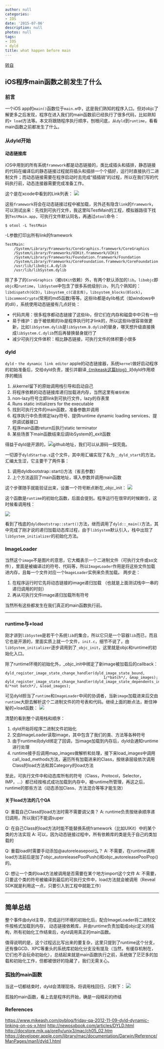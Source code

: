 ```yaml
---
author: null
categories:
- IOS
date: '2015-07-06'
description: null
photos: null
tags:
- IOS
- dyld
title: what happen before main
---
```



[转自](http://blog.sunnyxx.com/2014/08/30/objc-pre-main/)

## iOS程序main函数之前发生了什么
### 前言
一个iOS app的`main()`函数位于`main.m`中，这是我们熟知的程序入口。但对objc了解更多之后发现，程序在进入我们的main函数前已经执行了很多代码，比如熟知的`+ load`方法等。本文将跟随程序执行顺序，刨根问底，从`dyld`到`runtime`，看看main函数之前都发生了什么。


### 从dyld开始
#### 动态链接库
iOS中用到的所有系统`framework`都是动态链接的，类比成插头和插排，静态链接的代码在编译后的静态链接过程就将插头和插排一个个插好，运行时直接执行二进制文件；而动态链接需要在程序启动时去完成“插插销”的过程，所以在我们写的代码执行前，动态连接器需要完成准备工作。

这个是在xcode中看到的Link列表：
![](http://ww4.sinaimg.cn/mw600/51530583jw1ejx4ul5susj20wg0803zh.jpg)
<!--more-->
这些`framework`将会在动态链接过程中被加载，另外还有隐含`link`的`framework`，可以测试出来：先找到可执行文件，我这里叫TestMain的工程，模拟器路径下找到`TestMain.app`，可执行文件默认同名，再通过`otool`命令：
```
$ otool -L TestMain
```
-L参数打印出所有link的framework
```
TestMain:
    /System/Library/Frameworks/CoreGraphics.framework/CoreGraphics 
    /System/Library/Frameworks/UIKit.framework/UIKit
    /System/Library/Frameworks/Foundation.framework/Foundation
    /System/Library/Frameworks/CoreFoundation.framework/CoreFoundation 
    /usr/lib/libobjc.A.dylib 
    /usr/lib/libSystem.dylib
```

除了多了的`CoreGraphics`（被`UIKit`依赖）外，有两个默认添加的`lib`。`libobjc`即`objc`和`runtime`，`libSystem`中包含了很多系统级别`lib`，列几个熟知的：`libdispatch(GCD)`，`libsystem_c(C语言库)`，`libsystem_blocks(Block)`，`libcommonCrypto`(常用的md5函数)等等。这些lib都是dylib格式（如windows中的dll），系统使用动态链接有几点好处：

- 代码共用：很多程序都动态链接了这些lib，但它们在内存和磁盘中中只有一份
- 易于维护：由于被依赖的lib是程序执行时才link的，所以这些lib很容易做更新，比如`libSystem.dylib`是`libSystem.B.dylib`的替身，哪天想升级直接换成`libSystem.C.dylib`然后再替换替身就行了
- 减少可执行文件体积：相比静态链接，可执行文件的体积要小很多

### dyld
`dyld` - `the dynamic link editor` apple的动态链接器，系统`kernel`做好启动程序的初始准备后，交给dyld负责，援引并翻译[《mikeask这篇blog》](https://www.mikeash.com/pyblog/friday-qa-2012-11-09-dyld-dynamic-linking-on-os-x.html)对dyld作用顺序的概括


1. 从kernel留下的原始调用栈引导和启动自己
2. 将程序依赖的动态链接库递归加载进内存，当然这里有`缓存机制`
3. non-lazy符号立即link到可执行文件，lazy的存表里
4. Runs static initializers for the executable
5. 找到可执行文件的main函数，准备参数并调用
6. 程序执行中负责绑定lazy符号、提供runtime dynamic loading services、提供调试器接口
7. 程序main函数return后执行static terminator
8. 某些场景下main函数结束后调libSystem的_exit函数


得益于dyld是开源的，![github地址](https://github.com/opensource-apple/dyld)，我们可以从源码一探究竟。

一切源于`dyldStartup.s`这个文件，其中用汇编实现了名为`__dyld_start`的方法，汇编太生涩，它主要干了两件事：

1. 调用dyldbootstrap::start()方法（省去参数）
2. 上个方法返回了main函数地址，填入参数并调用main函数

这个步骤随手就能验证出来，设置一个符号断点断在_objc_init：
![](http://ww1.sinaimg.cn/mw600/51530583jw1ejxgn8un3cj20oo09675i.jpg)

这个函数是`runtime`的初始化函数，后面会提到。程序运行在很早的时候断住，这时候看调用栈：

![](http://ww3.sinaimg.cn/mw600/51530583jw1ejxgwiptytj20jw0f0q5r.jpg)

看到了栈底的`dyldbootstrap::start()`方法，继而调用了`dyld::_main()`方法，其中完成了刚才说的递归加载动态库过程，由于`libSystem`默认引入，栈中出现了`libSystem_initializer`的初始化方法。

### ImageLoader
当然这个`image`不是图片的意思，它大概表示一个二进制文件（可执行文件或so文件），里面是被编译过的符号、代码等，所以`ImageLoader`作用是将这些文件加载进内存，且每一个文件对应一个I`mageLoader`实例来负责加载。
两步走：

1. 在程序运行时它先将动态链接的image递归加载 （也就是上面测试栈中一串的递归调用的时刻）
2. 再从可执行文件image递归加载所有符号

当然所有这些都发生在我们真正的main函数执行前。

------

### runtime与+load
刚才讲到`libSystem`是若干个系统`lib`的集合，所以它只是一个容器`lib`而已，而且它也是开源的，里面实质上就一个文件，`init.c`，细节不说了，由`libSystem_initializer`逐步调用到了`_objc_init`，这里就是objc和runtime的初始化入口。

除了runtime环境的初始化外，_objc_init中绑定了新image被加载后的callback：
```
dyld_register_image_state_change_handler(dyld_image_state_bound,
                                             1/*batch*/, &map_images);
dyld_register_image_state_change_handler(dyld_image_state_dependents_initialized, 0/*not batch*/, &load_images);

```
可见dyld担当了`runtime`和`ImageLoader`中间的协调者，当新`image`加载进来后交由`runtime`大厨去解析这个二进制文件的符号表和代码。继续上面的断点法，断住神秘的+load函数：
![](http://ww1.sinaimg.cn/mw690/51530583jw1ejyjgvetq1j20jk0bc0uf.jpg)

清楚的看到整个调用栈和顺序：
1. dyld开始将程序二进制文件初始化
2. 交由ImageLoader读取image，其中包含了我们的类、方法等各种符号
3. 由于runtime向dyld绑定了回调，当image加载到内存后，dyld会通知runtime进行处理
4. runtime接手后调用map_images做解析和处理，接下来load_images中调用call_load_methods方法，遍历所有加载进来的Class，按继承层级依次调用Class的load方法和其Category的load方法

至此，可执行文件中和动态库所有的符号（Class，Protocol，Selector，IMP，…）都已经按格式成功加载到内存中，被runtime所管理，再这之后，runtime的那些方法（动态添加Class、方法混合等等才能生效）

#### 关于load方法的几个QA
Q: 重载自己Class的load方法时需不需要调父类？
A: runtime负责按继承顺序递归调用，所以我们不能调super

Q: 在自己Class的load方法时能不能替换系统framework（比如UIKit）中的某个类的方法实现
A: 可以，因为动态链接过程中，所有依赖库的类是先于自己的类加载的

Q: 重载load时需要手动添加@autoreleasepool么？
A: 不需要，在runtime调用load方法前后是加了objc_autoreleasePoolPush()和objc_autoreleasePoolPop()的。

Q: 想让一个类的load方法被调用是否需要在某个地方import这个文件
A: 不需要，只要这个类的符号被编译到最后的可执行文件中，load方法就会被调用（Reveal SDK就是利用这一点，只要引入到工程中就能工作）

-------

## 简单总结
整个事件由dyld主导，完成运行环境的初始化后，配合ImageLoader将二进制文件按格式加载到内存， 动态链接依赖库，并由runtime负责加载成objc定义的结构，所有初始化工作结束后，dyld调用真正的main函数。

值得说明的是，这个过程远比写出来的要复杂，这里只提到了runtime这个分支，还有像GCD、XPC等重头的系统库初始化分支没有提及（当然，有缓存机制在，它们也不会玩命初始化），总结起来就是main函数执行之前，系统做了茫茫多的加载和初始化工作，但都被很好的隐藏了，我们无需关心。

### 孤独的main函数
当这一切都结束时，dyld会清理现场，将调用栈回归，只剩下：
![](http://ww3.sinaimg.cn/mw690/51530583jw1ejykutdlvsj20fc02smx9.jpg)

孤独的main函数，看上去是程序的开始，确是一段精彩的终结


### References

https://www.mikeash.com/pyblog/friday-qa-2012-11-09-dyld-dynamic-linking-on-os-x.html
http://newosxbook.com/articles/DYLD.html
http://docstore.mik.ua/orelly/unix3/mac/ch05_02.htm
https://developer.apple.com/library/mac/documentation/Darwin/Reference/ManPages/man1/dyld.1.html
